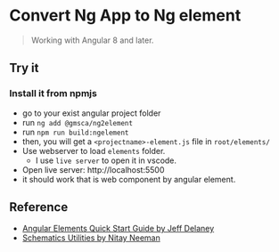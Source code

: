 # Convert Ng App to Ng element

> Working with Angular 8 and later.

## Try it

### Install it from npmjs

- go to your exist angular project folder
- run `ng add @gmsca/ng2element`
- run `npm run build:ngelement`
- then, you will get a `<projectname>-element.js` file in `root/elements/`
- Use webserver to load `elements` folder.
  - I use `live server` to open it in vscode.
- Open live server: http://localhost:5500
- it should work that is web component by angular element.

## Reference

- [Angular Elements Quick Start Guide by Jeff Delaney](https://angularfirebase.com/lessons/angular-elements-quick-start-guide/)
- [Schematics Utilities by Nitay Neeman](https://github.com/nitayneeman/schematics-utilities)
